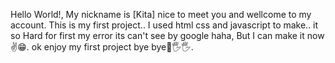 Hello World!, My nickname is [Kita] nice to meet you and wellcome to my account. This is my first project.. I used html css and javascript to make.. it so Hard for first my error its can't see by google haha, But I can make it now ✌😁.
ok enjoy my first project bye bye👾🖐🖐.

